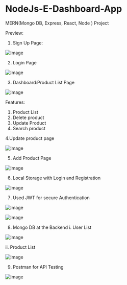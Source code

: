 # NodeJs-E-Dashboard-App
MERN(Mongo DB, Express, React, Node ) Project

Preview:

1. Sign Up Page:

![image](https://user-images.githubusercontent.com/15225177/225607019-331aaca3-adee-4697-99bb-de123e57b451.png)

2. Login Page

![image](https://user-images.githubusercontent.com/15225177/225607547-f9133b96-df4f-41b3-b2ab-fd93539512a0.png)

3. Dashboard:Product List Page

![image](https://user-images.githubusercontent.com/15225177/225607757-092a3827-f7dc-4540-b82e-501f49049378.png)

Features:
1. Product List
2. Delete product
3. Update Product
4. Search product

4.Update product page

![image](https://user-images.githubusercontent.com/15225177/225608456-7495426a-34b6-40a0-820d-ddeceec08531.png)

5. Add Product Page

![image](https://user-images.githubusercontent.com/15225177/225608614-8def315a-1c4a-4e24-a776-3e3d4ed83ccc.png)

6. Local Storage with Login and Registration

![image](https://user-images.githubusercontent.com/15225177/225609032-0b25900f-5369-43c0-959b-cdded9fa7d13.png)

7. Used JWT for secure Authentication

![image](https://user-images.githubusercontent.com/15225177/225609317-8b6f8d46-5646-4143-a0e7-f777d999112b.png)

![image](https://user-images.githubusercontent.com/15225177/225610648-b07e8fd5-726a-4fe2-9a7e-a58893a44faf.png)

8. Mongo DB at the Backend
i. User List 

![image](https://user-images.githubusercontent.com/15225177/225609515-d166a9df-33e9-4f6d-a5c3-34d31edb2a17.png)

ii. Product List

![image](https://user-images.githubusercontent.com/15225177/225609746-7f39cc8d-9672-4748-8d98-c9d1fc5f3c15.png)

9. Postman for API Testing

![image](https://user-images.githubusercontent.com/15225177/225610200-21960520-c9b6-4700-9c5b-5445d0711f59.png)





